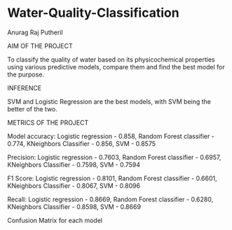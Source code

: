 # Water-Quality-Classification
Anurag Raj Putheril

AIM OF THE PROJECT

To classify the quality of water based on its physicochemical properties using various predictive models, compare them and find the best model for the purpose.

INFERENCE

SVM and Logistic Regression are the best models, with SVM being the better of the two.

METRICS OF THE PROJECT

Model accuracy: 
Logistic regression - 0.858,
Random Forest classifier - 0.774,
KNeighbors Classifier - 0.856,
SVM - 0.8575

Precision:
Logistic regression - 0.7603,
Random Forest classifier - 0.6957,
KNeighbors Classifier - 0.7598,
SVM - 0.7594

F1 Score:
Logistic regression - 0.8101,
Random Forest classifier - 0.6601,
KNeighbors Classifier - 0.8067,
SVM - 0.8096

Recall:
Logistic regression - 0.8669,
Random Forest classifier - 0.6280,
KNeighbors Classifier - 0.8598,
SVM - 0.8669

Confusion Matrix for each model
